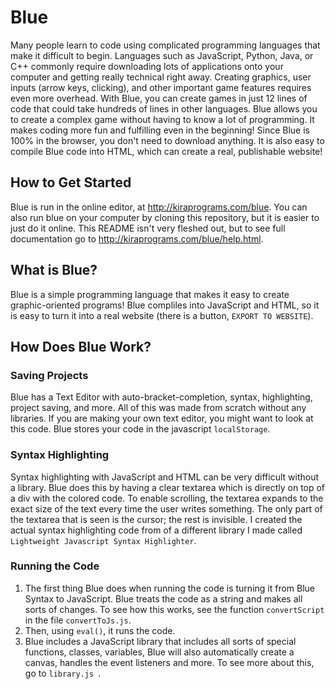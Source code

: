 # Blue
Many people learn to code using complicated programming languages that make it difficult to begin. Languages such as JavaScript, Python, Java, or C++ commonly require downloading lots of applications onto your computer and getting really technical right away. Creating graphics, user inputs (arrow keys, clicking), and other important game features requires even more overhead. With Blue, you can create games in just 12 lines of code that could take hundreds of lines in other languages. Blue allows you to create a complex game without having to know a lot of programming. It makes coding more fun and fulfilling even in the beginning! Since Blue is 100% in the browser, you don't need to download anything. It is also easy to compile Blue code into HTML, which can create a real, publishable website!

## How to Get Started
Blue is run in the online editor, at http://kiraprograms.com/blue. You can also run blue on your computer by cloning this repository, but it is easier to just do it online. This README isn't very fleshed out, but to see full documentation go to http://kiraprograms.com/blue/help.html.

## What is Blue?
Blue is a simple programming language that makes it easy to create graphic-oriented programs! Blue compliles into JavaScript and HTML, so it is easy to turn it into a real website (there is a button, `EXPORT TO WEBSITE`).

## How Does Blue Work?
### Saving Projects
Blue has a Text Editor with auto-bracket-completion, syntax, highlighting, project saving, and more. All of this was made from scratch without any libraries. If you are making your own text editor, you might want to look at this code. Blue stores your code in the javascript `localStorage`. 

### Syntax Highlighting
Syntax highlighting with JavaScript and HTML can be very difficult without a library. Blue does this by having a clear textarea which is directly on top of a div with the colored code. To enable scrolling, the textarea expands to the exact size of the text every time the user writes something. The only part of the textarea that is seen is the cursor; the rest is invisible. I created the actual syntax highlighting code from of a different library I made called `Lightweight Javascript Syntax Highlighter`. 

### Running the Code
1. The first thing Blue does when running the code is turning it from Blue Syntax to JavaScript. Blue treats the code as a string and makes all sorts of changes. To see how this works, see the function `convertScript` in the file  `convertToJs.js`. 
2. Then, using `eval()`, it runs the code.
3. Blue includes a JavaScript library that includes all sorts of special functions, classes, variables, Blue will also automatically create a canvas, handles the event listeners and more. To see more about this, go to `library.js `.
